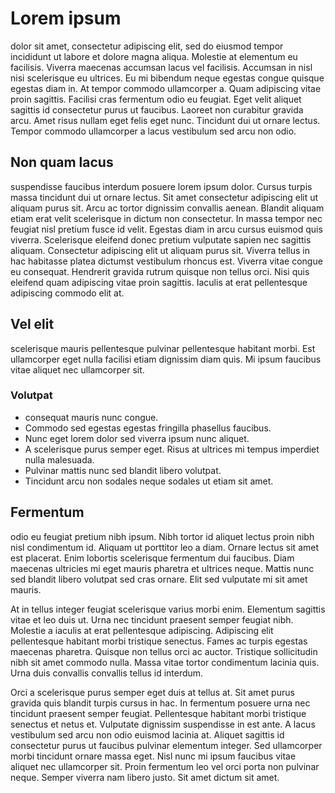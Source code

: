 # Lorem ipsum

dolor sit amet, consectetur adipiscing elit, sed do eiusmod tempor incididunt ut labore et dolore magna aliqua. Molestie at elementum eu facilisis. Viverra maecenas accumsan lacus vel facilisis. Accumsan in nisl nisi scelerisque eu ultrices. Eu mi bibendum neque egestas congue quisque egestas diam in. At tempor commodo ullamcorper a. Quam adipiscing vitae proin sagittis. Facilisi cras fermentum odio eu feugiat. Eget velit aliquet sagittis id consectetur purus ut faucibus. Laoreet non curabitur gravida arcu. Amet risus nullam eget felis eget nunc. Tincidunt dui ut ornare lectus. Tempor commodo ullamcorper a lacus vestibulum sed arcu non odio.

## Non quam lacus

suspendisse faucibus interdum posuere lorem ipsum dolor. Cursus turpis massa tincidunt dui ut ornare lectus. Sit amet consectetur adipiscing elit ut aliquam purus sit. Arcu ac tortor dignissim convallis aenean. Blandit aliquam etiam erat velit scelerisque in dictum non consectetur. In massa tempor nec feugiat nisl pretium fusce id velit. Egestas diam in arcu cursus euismod quis viverra. Scelerisque eleifend donec pretium vulputate sapien nec sagittis aliquam. Consectetur adipiscing elit ut aliquam purus sit. Viverra tellus in hac habitasse platea dictumst vestibulum rhoncus est. Viverra vitae congue eu consequat. Hendrerit gravida rutrum quisque non tellus orci. Nisi quis eleifend quam adipiscing vitae proin sagittis. Iaculis at erat pellentesque adipiscing commodo elit at.

## Vel elit

scelerisque mauris pellentesque pulvinar pellentesque habitant morbi. Est ullamcorper eget nulla facilisi etiam dignissim diam quis. Mi ipsum faucibus vitae aliquet nec ullamcorper sit.

### Volutpat

- consequat mauris nunc congue.
- Commodo sed egestas egestas fringilla phasellus faucibus.
- Nunc eget lorem dolor sed viverra ipsum nunc aliquet.
- A scelerisque purus semper eget. Risus at ultrices mi tempus imperdiet nulla malesuada.
- Pulvinar mattis nunc sed blandit libero volutpat.
- Tincidunt arcu non sodales neque sodales ut etiam sit amet.

## Fermentum

odio eu feugiat pretium nibh ipsum. Nibh tortor id aliquet lectus proin nibh nisl condimentum id. Aliquam ut porttitor leo a diam. Ornare lectus sit amet est placerat. Enim lobortis scelerisque fermentum dui faucibus. Diam maecenas ultricies mi eget mauris pharetra et ultrices neque. Mattis nunc sed blandit libero volutpat sed cras ornare. Elit sed vulputate mi sit amet mauris.

At in tellus integer feugiat scelerisque varius morbi enim. Elementum sagittis vitae et leo duis ut. Urna nec tincidunt praesent semper feugiat nibh. Molestie a iaculis at erat pellentesque adipiscing. Adipiscing elit pellentesque habitant morbi tristique senectus. Fames ac turpis egestas maecenas pharetra. Quisque non tellus orci ac auctor. Tristique sollicitudin nibh sit amet commodo nulla. Massa vitae tortor condimentum lacinia quis. Urna duis convallis convallis tellus id interdum.

Orci a scelerisque purus semper eget duis at tellus at. Sit amet purus gravida quis blandit turpis cursus in hac. In fermentum posuere urna nec tincidunt praesent semper feugiat. Pellentesque habitant morbi tristique senectus et netus et. Vulputate dignissim suspendisse in est ante. A lacus vestibulum sed arcu non odio euismod lacinia at. Aliquet sagittis id consectetur purus ut faucibus pulvinar elementum integer. Sed ullamcorper morbi tincidunt ornare massa eget. Nisl nunc mi ipsum faucibus vitae aliquet nec ullamcorper sit. Proin fermentum leo vel orci porta non pulvinar neque. Semper viverra nam libero justo. Sit amet dictum sit amet.
